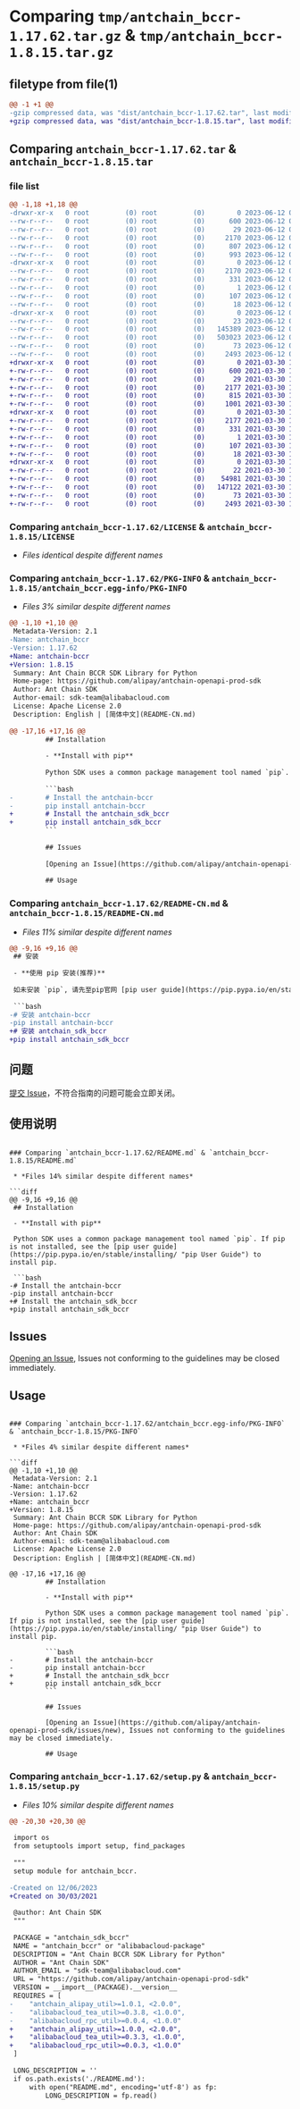 # Comparing `tmp/antchain_bccr-1.17.62.tar.gz` & `tmp/antchain_bccr-1.8.15.tar.gz`

## filetype from file(1)

```diff
@@ -1 +1 @@
-gzip compressed data, was "dist/antchain_bccr-1.17.62.tar", last modified: Mon Jun 12 09:02:17 2023, max compression
+gzip compressed data, was "dist/antchain_bccr-1.8.15.tar", last modified: Tue Mar 30 13:32:25 2021, max compression
```

## Comparing `antchain_bccr-1.17.62.tar` & `antchain_bccr-1.8.15.tar`

### file list

```diff
@@ -1,18 +1,18 @@
-drwxr-xr-x   0 root         (0) root         (0)        0 2023-06-12 09:02:17.000000 antchain_bccr-1.17.62/
--rw-r--r--   0 root         (0) root         (0)      600 2023-06-12 09:02:17.000000 antchain_bccr-1.17.62/LICENSE
--rw-r--r--   0 root         (0) root         (0)       29 2023-06-12 09:02:17.000000 antchain_bccr-1.17.62/MANIFEST.in
--rw-r--r--   0 root         (0) root         (0)     2170 2023-06-12 09:02:17.000000 antchain_bccr-1.17.62/PKG-INFO
--rw-r--r--   0 root         (0) root         (0)      807 2023-06-12 09:02:17.000000 antchain_bccr-1.17.62/README-CN.md
--rw-r--r--   0 root         (0) root         (0)      993 2023-06-12 09:02:17.000000 antchain_bccr-1.17.62/README.md
-drwxr-xr-x   0 root         (0) root         (0)        0 2023-06-12 09:02:17.000000 antchain_bccr-1.17.62/antchain_bccr.egg-info/
--rw-r--r--   0 root         (0) root         (0)     2170 2023-06-12 09:02:17.000000 antchain_bccr-1.17.62/antchain_bccr.egg-info/PKG-INFO
--rw-r--r--   0 root         (0) root         (0)      331 2023-06-12 09:02:17.000000 antchain_bccr-1.17.62/antchain_bccr.egg-info/SOURCES.txt
--rw-r--r--   0 root         (0) root         (0)        1 2023-06-12 09:02:17.000000 antchain_bccr-1.17.62/antchain_bccr.egg-info/dependency_links.txt
--rw-r--r--   0 root         (0) root         (0)      107 2023-06-12 09:02:17.000000 antchain_bccr-1.17.62/antchain_bccr.egg-info/requires.txt
--rw-r--r--   0 root         (0) root         (0)       18 2023-06-12 09:02:17.000000 antchain_bccr-1.17.62/antchain_bccr.egg-info/top_level.txt
-drwxr-xr-x   0 root         (0) root         (0)        0 2023-06-12 09:02:17.000000 antchain_bccr-1.17.62/antchain_sdk_bccr/
--rw-r--r--   0 root         (0) root         (0)       23 2023-06-12 09:02:17.000000 antchain_bccr-1.17.62/antchain_sdk_bccr/__init__.py
--rw-r--r--   0 root         (0) root         (0)   145389 2023-06-12 09:02:17.000000 antchain_bccr-1.17.62/antchain_sdk_bccr/client.py
--rw-r--r--   0 root         (0) root         (0)   503023 2023-06-12 09:02:17.000000 antchain_bccr-1.17.62/antchain_sdk_bccr/models.py
--rw-r--r--   0 root         (0) root         (0)       73 2023-06-12 09:02:17.000000 antchain_bccr-1.17.62/setup.cfg
--rw-r--r--   0 root         (0) root         (0)     2493 2023-06-12 09:02:17.000000 antchain_bccr-1.17.62/setup.py
+drwxr-xr-x   0 root         (0) root         (0)        0 2021-03-30 13:32:25.000000 antchain_bccr-1.8.15/
+-rw-r--r--   0 root         (0) root         (0)      600 2021-03-30 13:32:24.000000 antchain_bccr-1.8.15/LICENSE
+-rw-r--r--   0 root         (0) root         (0)       29 2021-03-30 13:32:24.000000 antchain_bccr-1.8.15/MANIFEST.in
+-rw-r--r--   0 root         (0) root         (0)     2177 2021-03-30 13:32:25.000000 antchain_bccr-1.8.15/PKG-INFO
+-rw-r--r--   0 root         (0) root         (0)      815 2021-03-30 13:32:24.000000 antchain_bccr-1.8.15/README-CN.md
+-rw-r--r--   0 root         (0) root         (0)     1001 2021-03-30 13:32:24.000000 antchain_bccr-1.8.15/README.md
+drwxr-xr-x   0 root         (0) root         (0)        0 2021-03-30 13:32:25.000000 antchain_bccr-1.8.15/antchain_bccr.egg-info/
+-rw-r--r--   0 root         (0) root         (0)     2177 2021-03-30 13:32:24.000000 antchain_bccr-1.8.15/antchain_bccr.egg-info/PKG-INFO
+-rw-r--r--   0 root         (0) root         (0)      331 2021-03-30 13:32:24.000000 antchain_bccr-1.8.15/antchain_bccr.egg-info/SOURCES.txt
+-rw-r--r--   0 root         (0) root         (0)        1 2021-03-30 13:32:24.000000 antchain_bccr-1.8.15/antchain_bccr.egg-info/dependency_links.txt
+-rw-r--r--   0 root         (0) root         (0)      107 2021-03-30 13:32:24.000000 antchain_bccr-1.8.15/antchain_bccr.egg-info/requires.txt
+-rw-r--r--   0 root         (0) root         (0)       18 2021-03-30 13:32:24.000000 antchain_bccr-1.8.15/antchain_bccr.egg-info/top_level.txt
+drwxr-xr-x   0 root         (0) root         (0)        0 2021-03-30 13:32:25.000000 antchain_bccr-1.8.15/antchain_sdk_bccr/
+-rw-r--r--   0 root         (0) root         (0)       22 2021-03-30 13:32:24.000000 antchain_bccr-1.8.15/antchain_sdk_bccr/__init__.py
+-rw-r--r--   0 root         (0) root         (0)    54981 2021-03-30 13:32:24.000000 antchain_bccr-1.8.15/antchain_sdk_bccr/client.py
+-rw-r--r--   0 root         (0) root         (0)   147122 2021-03-30 13:32:24.000000 antchain_bccr-1.8.15/antchain_sdk_bccr/models.py
+-rw-r--r--   0 root         (0) root         (0)       73 2021-03-30 13:32:25.000000 antchain_bccr-1.8.15/setup.cfg
+-rw-r--r--   0 root         (0) root         (0)     2493 2021-03-30 13:32:24.000000 antchain_bccr-1.8.15/setup.py
```

### Comparing `antchain_bccr-1.17.62/LICENSE` & `antchain_bccr-1.8.15/LICENSE`

 * *Files identical despite different names*

### Comparing `antchain_bccr-1.17.62/PKG-INFO` & `antchain_bccr-1.8.15/antchain_bccr.egg-info/PKG-INFO`

 * *Files 3% similar despite different names*

```diff
@@ -1,10 +1,10 @@
 Metadata-Version: 2.1
-Name: antchain_bccr
-Version: 1.17.62
+Name: antchain-bccr
+Version: 1.8.15
 Summary: Ant Chain BCCR SDK Library for Python
 Home-page: https://github.com/alipay/antchain-openapi-prod-sdk
 Author: Ant Chain SDK
 Author-email: sdk-team@alibabacloud.com
 License: Apache License 2.0
 Description: English | [简体中文](README-CN.md)
         
@@ -17,16 +17,16 @@
         ## Installation
         
         - **Install with pip**
         
         Python SDK uses a common package management tool named `pip`. If pip is not installed, see the [pip user guide](https://pip.pypa.io/en/stable/installing/ "pip User Guide") to install pip.
         
         ```bash
-        # Install the antchain-bccr
-        pip install antchain-bccr
+        # Install the antchain_sdk_bccr
+        pip install antchain_sdk_bccr
         ```
         
         ## Issues
         
         [Opening an Issue](https://github.com/alipay/antchain-openapi-prod-sdk/issues/new), Issues not conforming to the guidelines may be closed immediately.
         
         ## Usage
```

### Comparing `antchain_bccr-1.17.62/README-CN.md` & `antchain_bccr-1.8.15/README-CN.md`

 * *Files 11% similar despite different names*

```diff
@@ -9,16 +9,16 @@
 ## 安装
 
 - **使用 pip 安装(推荐)**
 
 如未安装 `pip`, 请先至pip官网 [pip user guide](https://pip.pypa.io/en/stable/installing/ "pip User Guide") 安装pip .
 
 ```bash
-# 安装 antchain-bccr
-pip install antchain-bccr
+# 安装 antchain_sdk_bccr
+pip install antchain_sdk_bccr
 ```
 
 ## 问题
 
 [提交 Issue](https://github.com/alipay/antchain-openapi-prod-sdk/issues/new)，不符合指南的问题可能会立即关闭。
 
 ## 使用说明
```

### Comparing `antchain_bccr-1.17.62/README.md` & `antchain_bccr-1.8.15/README.md`

 * *Files 14% similar despite different names*

```diff
@@ -9,16 +9,16 @@
 ## Installation
 
 - **Install with pip**
 
 Python SDK uses a common package management tool named `pip`. If pip is not installed, see the [pip user guide](https://pip.pypa.io/en/stable/installing/ "pip User Guide") to install pip.
 
 ```bash
-# Install the antchain-bccr
-pip install antchain-bccr
+# Install the antchain_sdk_bccr
+pip install antchain_sdk_bccr
 ```
 
 ## Issues
 
 [Opening an Issue](https://github.com/alipay/antchain-openapi-prod-sdk/issues/new), Issues not conforming to the guidelines may be closed immediately.
 
 ## Usage
```

### Comparing `antchain_bccr-1.17.62/antchain_bccr.egg-info/PKG-INFO` & `antchain_bccr-1.8.15/PKG-INFO`

 * *Files 4% similar despite different names*

```diff
@@ -1,10 +1,10 @@
 Metadata-Version: 2.1
-Name: antchain-bccr
-Version: 1.17.62
+Name: antchain_bccr
+Version: 1.8.15
 Summary: Ant Chain BCCR SDK Library for Python
 Home-page: https://github.com/alipay/antchain-openapi-prod-sdk
 Author: Ant Chain SDK
 Author-email: sdk-team@alibabacloud.com
 License: Apache License 2.0
 Description: English | [简体中文](README-CN.md)
         
@@ -17,16 +17,16 @@
         ## Installation
         
         - **Install with pip**
         
         Python SDK uses a common package management tool named `pip`. If pip is not installed, see the [pip user guide](https://pip.pypa.io/en/stable/installing/ "pip User Guide") to install pip.
         
         ```bash
-        # Install the antchain-bccr
-        pip install antchain-bccr
+        # Install the antchain_sdk_bccr
+        pip install antchain_sdk_bccr
         ```
         
         ## Issues
         
         [Opening an Issue](https://github.com/alipay/antchain-openapi-prod-sdk/issues/new), Issues not conforming to the guidelines may be closed immediately.
         
         ## Usage
```

### Comparing `antchain_bccr-1.17.62/setup.py` & `antchain_bccr-1.8.15/setup.py`

 * *Files 10% similar despite different names*

```diff
@@ -20,30 +20,30 @@
 
 import os
 from setuptools import setup, find_packages
 
 """
 setup module for antchain_bccr.
 
-Created on 12/06/2023
+Created on 30/03/2021
 
 @author: Ant Chain SDK
 """
 
 PACKAGE = "antchain_sdk_bccr"
 NAME = "antchain_bccr" or "alibabacloud-package"
 DESCRIPTION = "Ant Chain BCCR SDK Library for Python"
 AUTHOR = "Ant Chain SDK"
 AUTHOR_EMAIL = "sdk-team@alibabacloud.com"
 URL = "https://github.com/alipay/antchain-openapi-prod-sdk"
 VERSION = __import__(PACKAGE).__version__
 REQUIRES = [
-    "antchain_alipay_util>=1.0.1, <2.0.0",
-    "alibabacloud_tea_util>=0.3.8, <1.0.0",
-    "alibabacloud_rpc_util>=0.0.4, <1.0.0"
+    "antchain_alipay_util>=1.0.0, <2.0.0",
+    "alibabacloud_tea_util>=0.3.3, <1.0.0",
+    "alibabacloud_rpc_util>=0.0.3, <1.0.0"
 ]
 
 LONG_DESCRIPTION = ''
 if os.path.exists('./README.md'):
     with open("README.md", encoding='utf-8') as fp:
         LONG_DESCRIPTION = fp.read()
```

